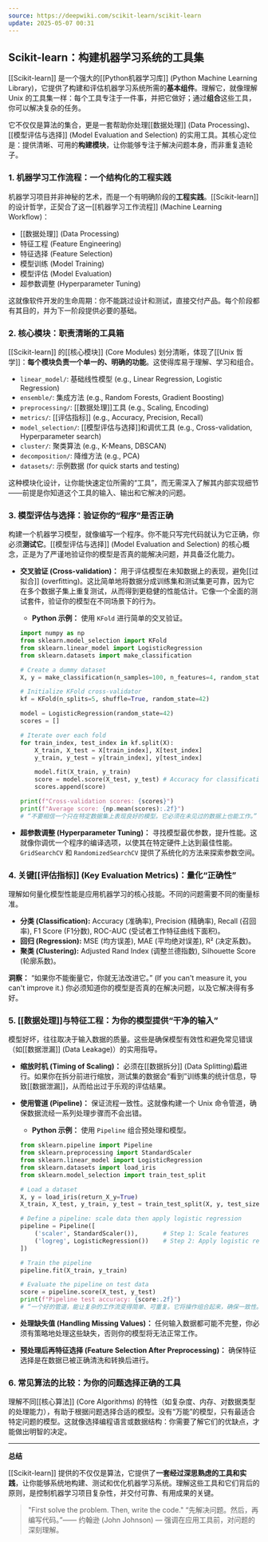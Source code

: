 ```yaml
---
source: https://deepwiki.com/scikit-learn/scikit-learn
update: 2025-05-07 00:31
---
```

## Scikit-learn：构建机器学习系统的工具集

[[Scikit-learn]] 是一个强大的[[Python机器学习库]] (Python Machine Learning Library)，它提供了构建和评估机器学习系统所需的**基本组件**。理解它，就像理解 Unix 的工具集一样：每个工具专注于一件事，并把它做好；通过**组合**这些工具，你可以解决复杂的任务。

它不仅仅是算法的集合，更是一套帮助你处理[[数据处理]] (Data Processing)、[[模型评估与选择]] (Model Evaluation and Selection) 的实用工具。其核心定位是：提供清晰、可用的**构建模块**，让你能够专注于解决问题本身，而非重复造轮子。

### 1. 机器学习工作流程：一个结构化的工程实践

机器学习项目并非神秘的艺术，而是一个有明确阶段的**工程实践**。[[Scikit-learn]] 的设计哲学，正契合了这一[[机器学习工作流程]] (Machine Learning Workflow)：

*   [[数据处理]] (Data Processing)
*   特征工程 (Feature Engineering)
*   特征选择 (Feature Selection)
*   模型训练 (Model Training)
*   模型评估 (Model Evaluation)
*   超参数调整 (Hyperparameter Tuning)

这就像软件开发的生命周期：你不能跳过设计和测试，直接交付产品。每个阶段都有其目的，并为下一阶段提供必要的基础。

### 2. 核心模块：职责清晰的工具箱

[[Scikit-learn]] 的[[核心模块]] (Core Modules) 划分清晰，体现了[[Unix 哲学]]：**每个模块负责一个单一的、明确的功能**。这使得库易于理解、学习和组合。

*   `linear_model/`: 基础线性模型 (e.g., Linear Regression, Logistic Regression)
*   `ensemble/`: 集成方法 (e.g., Random Forests, Gradient Boosting)
*   `preprocessing/`: [[数据处理]]工具 (e.g., Scaling, Encoding)
*   `metrics/`: [[评估指标]] (e.g., Accuracy, Precision, Recall)
*   `model_selection/`: [[模型评估与选择]]和调优工具 (e.g., Cross-validation, Hyperparameter search)
*   `cluster/`: 聚类算法 (e.g., K-Means, DBSCAN)
*   `decomposition/`: 降维方法 (e.g., PCA)
*   `datasets/`: 示例数据 (for quick starts and testing)

这种模块化设计，让你能快速定位所需的“工具”，而无需深入了解其内部实现细节——前提是你知道这个工具的输入、输出和它解决的问题。

### 3. 模型评估与选择：验证你的“程序”是否正确

构建一个机器学习模型，就像编写一个程序。你不能只写完代码就认为它正确，你必须**测试它**。[[模型评估与选择]] (Model Evaluation and Selection) 的核心概念，正是为了严谨地验证你的模型是否真的能解决问题，并具备泛化能力。

*   **交叉验证 (Cross-validation)：** 用于评估模型在未知数据上的表现，避免[[过拟合]] (overfitting)。这比简单地将数据分成训练集和测试集更可靠，因为它在多个数据子集上重复测试，从而得到更稳健的性能估计。它像一个全面的测试套件，验证你的模型在不同场景下的行为。
    *   **Python 示例：** 使用 `KFold` 进行简单的交叉验证。

    ```python
    import numpy as np
    from sklearn.model_selection import KFold
    from sklearn.linear_model import LogisticRegression
    from sklearn.datasets import make_classification

    # Create a dummy dataset
    X, y = make_classification(n_samples=100, n_features=4, random_state=42)

    # Initialize KFold cross-validator
    kf = KFold(n_splits=5, shuffle=True, random_state=42)

    model = LogisticRegression(random_state=42)
    scores = []

    # Iterate over each fold
    for train_index, test_index in kf.split(X):
        X_train, X_test = X[train_index], X[test_index]
        y_train, y_test = y[train_index], y[test_index]

        model.fit(X_train, y_train)
        score = model.score(X_test, y_test) # Accuracy for classification
        scores.append(score)

    print(f"Cross-validation scores: {scores}")
    print(f"Average score: {np.mean(scores):.2f}")
    # “不要相信一个只在特定数据集上表现良好的模型。它必须在未见过的数据上也能工作。”
    ```

*   **超参数调整 (Hyperparameter Tuning)：** 寻找模型最优参数，提升性能。这就像你调优一个程序的编译选项，以使其在特定硬件上达到最佳性能。`GridSearchCV` 和 `RandomizedSearchCV` 提供了系统化的方法来探索参数空间。

### 4. 关键[[评估指标]] (Key Evaluation Metrics)：量化“正确性”

理解如何量化模型性能是应用机器学习的核心技能。不同的问题需要不同的衡量标准。

*   **分类 (Classification):** Accuracy (准确率), Precision (精确率), Recall (召回率), F1 Score (F1分数), ROC-AUC (受试者工作特征曲线下面积)。
*   **回归 (Regression):** MSE (均方误差), MAE (平均绝对误差), R² (决定系数)。
*   **聚类 (Clustering):** Adjusted Rand Index (调整兰德指数), Silhouette Score (轮廓系数)。

**洞察：** “如果你不能衡量它，你就无法改进它。” (If you can't measure it, you can't improve it.) 你必须知道你的模型是否真的在解决问题，以及它解决得有多好。

### 5. [[数据处理]]与特征工程：为你的模型提供“干净的输入”

模型好坏，往往取决于输入数据的质量。这些是确保模型有效性和避免常见错误（如[[数据泄漏]] (Data Leakage)）的实用指导。

*   **缩放时机 (Timing of Scaling)：** 必须在[[数据拆分]] (Data Splitting)**后**进行。如果你在拆分前进行缩放，测试集的数据会“看到”训练集的统计信息，导致[[数据泄漏]]，从而给出过于乐观的评估结果。
*   **使用管道 (Pipeline)：** 保证流程一致性。这就像构建一个 Unix 命令管道，确保数据流经一系列处理步骤而不会出错。
    *   **Python 示例：** 使用 `Pipeline` 组合预处理和模型。

    ```python
    from sklearn.pipeline import Pipeline
    from sklearn.preprocessing import StandardScaler
    from sklearn.linear_model import LogisticRegression
    from sklearn.datasets import load_iris
    from sklearn.model_selection import train_test_split

    # Load a dataset
    X, y = load_iris(return_X_y=True)
    X_train, X_test, y_train, y_test = train_test_split(X, y, test_size=0.3, random_state=42)

    # Define a pipeline: scale data then apply logistic regression
    pipeline = Pipeline([
        ('scaler', StandardScaler()),       # Step 1: Scale features
        ('logreg', LogisticRegression())    # Step 2: Apply logistic regression
    ])

    # Train the pipeline
    pipeline.fit(X_train, y_train)

    # Evaluate the pipeline on test data
    score = pipeline.score(X_test, y_test)
    print(f"Pipeline test accuracy: {score:.2f}")
    # “一个好的管道，能让复杂的工作流变得简单、可重复。它将操作组合起来，确保一致性。”
    ```
*   **处理缺失值 (Handling Missing Values)：** 任何输入数据都可能不完整，你必须有策略地处理这些缺失，否则你的模型将无法正常工作。
*   **预处理后再特征选择 (Feature Selection After Preprocessing)：** 确保特征选择是在数据已被正确清洗和转换后进行。

### 6. 常见算法的比较：为你的问题选择正确的工具

理解不同[[核心算法]] (Core Algorithms) 的特性（如复杂度、内存、对数据类型的处理能力），有助于根据问题选择合适的模型。没有“万能”的模型，只有最适合特定问题的模型。这就像选择编程语言或数据结构：你需要了解它们的优缺点，才能做出明智的决定。

---
**总结**

[[Scikit-learn]] 提供的不仅仅是算法，它提供了**一套经过深思熟虑的工具和实践**，让你能够系统地构建、测试和优化机器学习系统。理解这些工具和它们背后的原则，是控制机器学习项目复杂性，并交付可靠、有用成果的关键。

> "First solve the problem. Then, write the code."
> “先解决问题。然后，再编写代码。”—— 约翰逊 (John Johnson) — 强调在应用工具前，对问题的深刻理解。